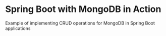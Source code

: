 # Spring Boot with MongoDB in Action

Example of implementing CRUD operations for MongoDB in Spring Boot applications